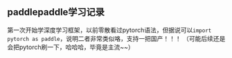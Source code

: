 
## paddlepaddle学习记录

第一次开始学深度学习框架，以前零散看过pytorch语法，但据说可以`import pytorch as paddle`，说明二者非常类似咯，支持一把国产！！！
（可能后续还是会把pytorch刷一下，哈哈哈，毕竟是主流~~）